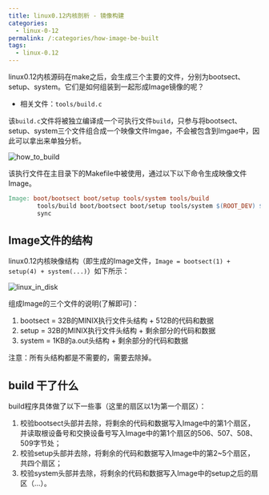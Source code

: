 ```yaml
---
title: linux0.12内核剖析 - 镜像构建
categories:
  - linux-0-12
permalink: /:categories/how-image-be-built
tags:
  - linux-0.12
---
```


linux0.12内核源码在make之后，会生成三个主要的文件，分别为bootsect、setup、system。它们是如何组装到一起形成Image镜像的呢？

<!--more-->

- 相关文件：`tools/build.c`

该`build.c`文件将被独立编译成一个可执行文件`build`，只参与将bootsect、setup、system三个文件组合成一个映像文件Imgae，不会被包含到Imgae中，因此可以拿出来单独分析。

![how_to_build](https://ultraji.xyz/assets/images/linux012/how_to_build.png)

该执行文件在主目录下的Makefile中被使用，通过以下以下命令生成映像文件Image。

```makefile
Image: boot/bootsect boot/setup tools/system tools/build
        tools/build boot/bootsect boot/setup tools/system $(ROOT_DEV) $(SWAP_DEV) > Image
        sync
```

## Image文件的结构

linux0.12内核映像结构（即生成的Image文件，`Image = bootsect(1) + setup(4) + system(...)`）如下所示：

![linux_in_disk](https://ultraji.xyz/assets/images/linux012/linux_in_disk.png)

组成Image的三个文件的说明(了解即可)：

1. bootsect = 32B的MINIX执行文件头结构 + 512B的代码和数据
2. setup = 32B的MINIX执行文件头结构 + 剩余部分的代码和数据
3. system = 1KB的a.out头结构 + 剩余部分的代码和数据

注意：所有头结构都是不需要的，需要去除掉。

## build 干了什么

build程序具体做了以下一些事（这里的扇区以1为第一个扇区）：

1. 校验bootsect头部并去除，将剩余的代码和数据写入Image中的第1个扇区，并读取根设备号和交换设备号写入Image中的第1个扇区的506、507、508、509字节处；
2. 校验setup头部并去除，将剩余的代码和数据写入Image中的第2~5个扇区，共四个扇区；
3. 校验system头部并去除，将剩余的代码和数据写入Image中的setup之后的扇区（…）。